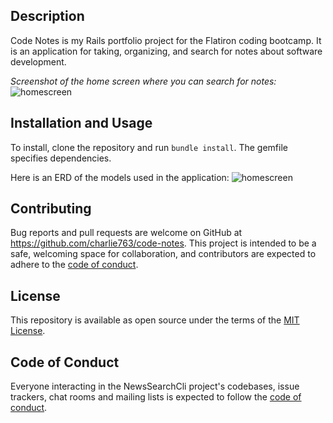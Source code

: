## Description
Code Notes is my Rails portfolio project for the Flatiron coding bootcamp. It is an application for taking, organizing, and search for notes about software development.  

*Screenshot of the home screen where you can search for notes:*
![homescreen](http://drive.google.com/uc?export=view&id=1uI1dgXGcIa8jN49emCgQnpUr8wS9f6xW)

## Installation and Usage
To install, clone the repository and run `bundle install`. The gemfile specifies dependencies.

Here is an ERD of the models used in the application:
![homescreen](https://drive.google.com/uc?export=view&id=1hSrFDUvPk4mj7UBNQY5f4UI5dQ1cUJak)

## Contributing
Bug reports and pull requests are welcome on GitHub at https://github.com/charlie763/code-notes. This project is intended to be a safe, welcoming space for collaboration, and contributors are expected to adhere to the [code of conduct](https://github.com/charlie763/code-notes/blob/master/CODE_OF_CONDUCT.md).

## License
This repository is available as open source under the terms of the [MIT License](https://opensource.org/licenses/MIT).

## Code of Conduct
Everyone interacting in the NewsSearchCli project's codebases, issue trackers, chat rooms and mailing lists is expected to follow the [code of conduct](https://github.com/charlie763/code-notes/blob/master/CODE_OF_CONDUCT.md).




